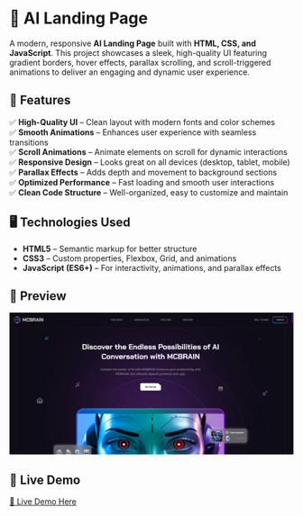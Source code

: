 # 🤖 AI Landing Page  

A modern, responsive **AI Landing Page** built with **HTML, CSS, and JavaScript**. This project showcases a sleek, high-quality UI featuring gradient borders, hover effects, parallax scrolling, and scroll-triggered animations to deliver an engaging and dynamic user experience.

## 🎨 Features  

✅ **High-Quality UI** – Clean layout with modern fonts and color schemes  
✅ **Smooth Animations** – Enhances user experience with seamless transitions  
✅ **Scroll Animations** – Animate elements on scroll for dynamic interactions  
✅ **Responsive Design** – Looks great on all devices (desktop, tablet, mobile)  
✅ **Parallax Effects** – Adds depth and movement to background sections  
✅ **Optimized Performance** – Fast loading and smooth user interactions  
✅ **Clean Code Structure** – Well-organized, easy to customize and maintain  

## 🖥️ Technologies Used  

- **HTML5** – Semantic markup for better structure  
- **CSS3** – Custom properties, Flexbox, Grid, and animations  
- **JavaScript (ES6+)** – For interactivity, animations, and parallax effects  

## 📸 Preview  

![AI Landing Page Screenshot](images/preview.png)

## 🚀 Live Demo  

[🔗 Live Demo Here](https://ahmedragab15.github.io/AI-Landing-Page)  

